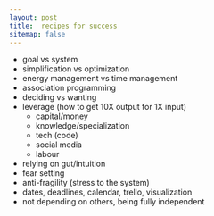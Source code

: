 ```yaml
---
layout: post
title:  recipes for success
sitemap: false
---
```


* goal vs system
* simplification vs optimization
* energy management vs time management
* association programming
* deciding vs wanting
* leverage (how to get 10X output for 1X input)
  * capital/money
  * knowledge/specialization
  * tech (code)
  * social media
  * labour
* relying on gut/intuition
* fear setting
* anti-fragility (stress to the system)
* dates, deadlines, calendar, trello, visualization
* not depending on others, being fully independent
